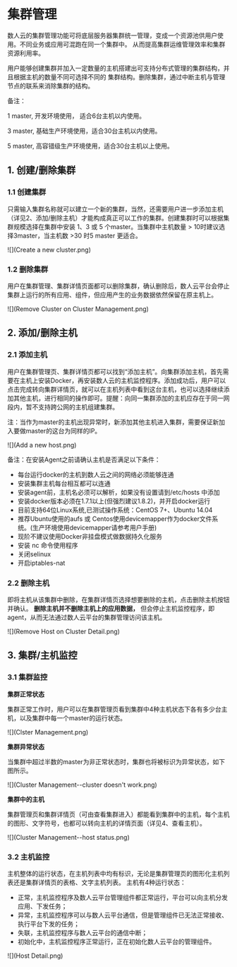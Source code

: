 # 集群管理

数人云的集群管理功能可将底层服务器集群统一管理，变成一个资源池供用户使用。不同业务或应用可混跑在同一个集群中。
从而提高集群运维管理效率和集群资源利用率。

用户能够创建集群并加入一定数量的主机搭建出可支持分布式管理的集群结构，并且根据主机的数量不同可选择不同的
集群结构。删除集群，通过中断主机与管理节点的联系来消除集群的结构。

备注：

1 master, 开发环境使用， 适合6台主机以内使用。

3 master, 基础生产环境使用，适合30台主机以内使用。

5 master, 高容错级生产环境使用，适合30台主机以上使用。

<h2 id="cluster">1. 创建/删除集群</h2>

### 1.1 创建集群

只需输入集群名称就可以建立一个新的集群，当然，还需要用户进一步添加主机（详见2、添加/删除主机）才能构成真正可以工作的集群。创建集群时可以根据集群规模选择在集群中安装 1、3 或 5 个master。当集群中主机数量 > 10时建议选择3master，当主机数 >30 时5 master 更适合。

![](Create a new cluster.png)    

### 1.2 删除集群

用户在集群管理、集群详情页面都可以删除集群，确认删除后，数人云平台会停止集群上运行的所有应用、组件，但应用产生的业务数据依然保留在原主机上。

![](Remove Cluster on Cluster Management.png)

<h2 id="host">2. 添加/删除主机</h2>

### 2.1 添加主机

用户在集群管理页、集群详情页都可以找到“添加主机”。向集群添加主机，首先需要在主机上安装Docker，再安装数人云的主机监控程序。添加成功后，用户可以点击完成转向集群详情页，就可以在主机列表中看到这台主机，也可以选择继续添加其他主机，进行相同的操作即可。提醒：向同一集群添加的主机应存在于同一网段内，暂不支持跨公网的主机组建集群。

注：当作为master的主机出现异常时，新添加其他主机进入集群，需要保证新加入要做master的这台为同样的IP。  

![](Add a new host.png)

备注：在安装Agent之前请确认主机是否满足以下条件：

* 每台运行docker的主机到数人云之间的网络必须能够连通
* 安装集群主机每台相互都可以连通
* 安装agent前，主机名必须可以解析，如果没有设置请到/etc/hosts 中添加
* 安装docker版本必须在1.7.1以上(但强烈建议1.8.2)，并开启docker运行
* 目前支持64位Linux系统,已测试操作系统：CentOS 7+、Ubuntu 14.04
* 推荐Ubuntu使用的aufs 或 Centos使用devicemapper作为docker文件系统。(生产环境使用devicemapper请参考用户手册)
* 现阶不建议使用Docker非挂盘模式做数据持久化服务
* 安装 nc 命令使用程序
* 关闭selinux
* 开启iptables-nat       

### 2.2 删除主机   
即将主机从该集群中删除，在集群详情页选择想要删除的主机，点击删除主机按钮并确认。
**删除主机并不删除主机上的应用数据，** 但会停止主机监控程序，即agent，从而无法通过数人云平台的集群管理访问该主机。     

![](Remove Host on Cluster Detail.png)    


<h2 id="view">3. 集群/主机监控</h2>

### 3.1 集群监控

**集群正常状态**

集群正常工作时，用户可以在集群管理页看到集群中4种主机状态下各有多少台主机，以及集群中每一个master的运行状态。     

![](Clster Management.png)

**集群异常状态**

当集群中超过半数的master为非正常状态时，集群也将被标识为异常状态，如下图所示。

![](Cluster Management--cluster doesn't work.png)   

**集群中的主机**

集群管理页和集群详情页（可由查看集群进入）都能看到集群中的主机，每个主机的图形、文字符号，也都可以转向主机的详情页面（详见4、查看主机）。     

![](Cluster Management--host status.png)

### 3.2 主机监控

主机整体的运行状态，在主机列表中均有标识，无论是集群管理页的图形化主机列表还是集群详情页的表格、文字主机列表。
主机有4种运行状态：

* 正常，主机监控程序及数人云平台管理组件都正常运行，平台可以向主机分发应用、下发任务；    
* 异常，主机监控程序可以与数人云平台通信，但是管理组件已无法正常接收、执行平台下发的任务；    
* 失联，主机监控程序与数人云平台的通信中断；    
* 初始化中，主机监控程序正常运行，正在初始化数人云平台的管理组件。

![](Host Detail.png)  
